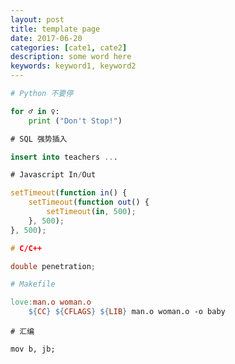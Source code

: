 ```yaml
---
layout: post
title: template page
date: 2017-06-20
categories: [cate1, cate2]
description: some word here
keywords: keyword1, keyword2
---
```



```Python
# Python 不要停 

for ♂ in ♀:
    print ("Don't Stop!")
```

```SQL
# SQL 强势插入

insert into teachers ...
```

```Javascript
# Javascript In/Out

setTimeout(function in() {
    setTimeout(function out() {
        setTimeout(in, 500);
    }, 500);
}, 500);
```

```CPP
# C/C++

double penetration;
```

```Makefile
# Makefile

love:man.o woman.o
	${CC} ${CFLAGS} ${LIB} man.o woman.o -o baby
```

```
# 汇编

mov b, jb;
```
